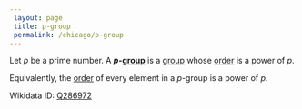 ```yaml
---
 layout: page
 title: p-group
 permalink: /chicago/p-group
---
```

Let $p$ be a prime number. A **$p$-[group](https://mathgloss.github.io/MathGloss/group)** is a [group](https://mathgloss.github.io/MathGloss/group) whose [order](https://mathgloss.github.io/MathGloss/order_of_a_group) is a power of $p$. 

Equivalently, the [order](https://mathgloss.github.io/MathGloss/order_of_a_group_element) of every element in a $p$-group is a power of $p$.

Wikidata ID: [Q286972](https://www.wikidata.org/wiki/Q286972)